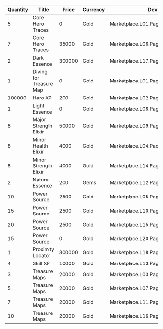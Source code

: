 | Quantity | Title | Price | Currency |  Dev Name |
| -------- | ----- | ----- | -------- |  -------- |
| 5 | Core Hero Traces | 0 | Gold | Marketplace.L01.Page03.Free.18 |
| 7 | Core Hero Traces | 35000 | Gold | Marketplace.L06.Page03.Token.16 |
| 2 | Dark Essence | 300000 | Gold | Marketplace.L17.Page03.Shard.24 |
| 1 | Diving for Treasure Map | 0 | Gold | Marketplace.L01.Page3.VIP5.FreeBonus.74 |
| 100000 | Hero XP | 200 | Gold | Marketplace.L02.Page03.XP.03 |
| 1 | Light Essence | 0 | Gold | Marketplace.L08.Page03.Free.51 |
| 8 | Major Strength Elixir | 50000 | Gold | Marketplace.L09.Page03.MajorElixir.12 |
| 8 | Minor Health Elixir | 4000 | Gold | Marketplace.L04.Page03.MinorElixir.10 |
| 8 | Minor Strength Elixir | 4000 | Gold | Marketplace.L14.Page03.ElixirAll.15 |
| 2 | Nature Essence | 200 | Gems | Marketplace.L12.Page03.Reagent.29 |
| 10 | Power Source | 2500 | Gold | Marketplace.L05.Page03.PowerSource.03 |
| 15 | Power Source | 2500 | Gold | Marketplace.L10.Page03.PowerSource.06 |
| 20 | Power Source | 2500 | Gold | Marketplace.L15.Page03.PowerSource.09 |
| 15 | Power Source | 0 | Gold | Marketplace.L20.Page03.Free.120 |
| 1 | Proximity Locator | 300000 | Gold | Marketplace.L18.Page03.Hero.09 |
| 4 | Skill XP | 10000 | Gold | Marketplace.L13.Page03.MapsMisc.32 |
| 3 | Treasure Maps | 20000 | Gold | Marketplace.L03.Page03.MapFragments.03 |
| 5 | Treasure Maps | 20000 | Gold | Marketplace.L07.Page03.MapFragments.08 |
| 7 | Treasure Maps | 20000 | Gold | Marketplace.L11.Page03.TreasureMap.03 |
| 10 | Treasure Maps | 20000 | Gold | Marketplace.L16.Page03.TreasureMap.06 |
